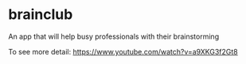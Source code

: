 # brainclub

An app that will help busy professionals with their brainstorming 

To see more detail: https://www.youtube.com/watch?v=a9XKG3f2Gt8
